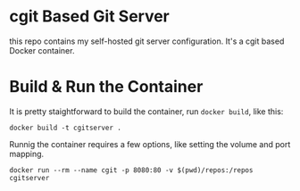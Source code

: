 cgit Based Git Server
====
this repo contains my self-hosted git server configuration. It's a cgit based Docker container.

# Build & Run the Container
It is pretty staightforward to build the container, run `docker build`, like this:
```
docker build -t cgitserver .
```

Runnig the container requires a few options, like setting the volume and port mapping.

```
docker run --rm --name cgit -p 8080:80 -v $(pwd)/repos:/repos cgitserver
```
